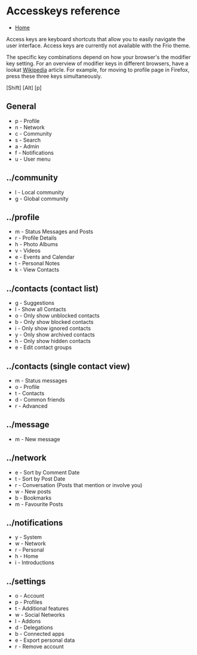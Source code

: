Accesskeys reference
=======================

* [Home](help)

Access keys are keyboard shortcuts that allow you to easily navigate the user interface.
Access keys are currently not available with the Frio theme.

The specific key combinations depend on how your browser's the modifier key setting.
For an overview of modifier keys in different browsers, have a lookat [Wikipedia](https://en.wikipedia.org/wiki/Access_key) article.
For example, for moving to profile page in Firefox, press these three keys simultaneously.

[Shift] [Alt] [p]

General
-------
* p - Profile
* n - Network
* c - Community
* s -	Search
* a - Admin
* f - Notifications
* u - User menu

../community
--------
* l - Local community
* g - Global community

../profile
--------
* m - Status Messages and Posts
* r - Profile Details
* h - Photo Albums
* v - Videos
* e - Events and Calendar
* t - Personal Notes
* k - View Contacts

../contacts (contact list)
---------
* g - Suggestions
* l - Show all Contacts
* o - Only show unblocked contacts
* b - Only show blocked contacts
* i - Only show ignored contacts
* y - Only show archived contacts
* h - Only show hidden contacts
* e - Edit contact groups

../contacts (single contact view)
-------------------------------
* m - Status messages
* o - Profile
* t - Contacts
* d - Common friends
* r - Advanced

../message
--------
* m - New message

../network
--------
* e - Sort by Comment Date
* t - Sort by Post Date
* r - Conversation (Posts that mention or involve you)
* w - New posts
* b - Bookmarks
* m - Favourite Posts

../notifications
--------------
* y - System
* w - Network
* r - Personal
* h - Home
* i - Introductions

../settings
---------
* o - Account
* p - Profiles
* t - Additional features
* w - Social Networks
* l - Addons
* d - Delegations
* b - Connected apps
* e - Export personal data
* r - Remove account
